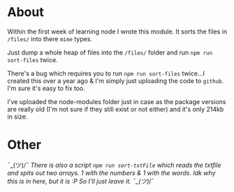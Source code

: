 # About
Within the first week of learning node I wrote this module. It sorts the files in `/files/` into there `mime` types.

Just dump a whole heap of files into the `/files/` folder and run `npm run sort-files` twice.

There's a bug which requires you to run `npm run sort-files` twice...I created this over a year ago & I'm simply just uploading the code to `github`. I'm sure it's easy to fix too.

I've uploaded the node-modules folder just in case as the package versions are really old (I'm not sure if they still exist or not either) and it's only 214kb in size.

# Other
¯\_(ツ)_/¯ There is also a script `npm run sort-txtFile` which reads the txtfile and spits out two arrays. 1 with the numbers & 1 with the words. Idk why this is in here, but it is :P So I'll just leave it. ¯\_(ツ)_/¯